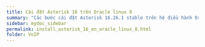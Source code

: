 ```yaml
---
title: Cài đặt Asterisk 16 trên Oracle linux 8
summary: "Các bước cài đặt Asterisk 16.26.1 stable trên hệ điều hành Oracle linux 8.6"
sidebar: mydoc_sidebar
permalink: install_asterisk_16_on_oracle_linux_8.html
folder: VoIP
---
```



